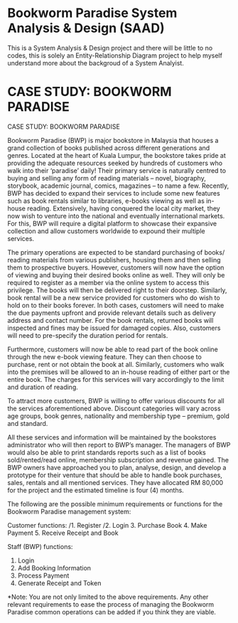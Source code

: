 # Bookworm Paradise System Analysis & Design (SAAD)
This is a System Analysis &amp; Design project and there will be little to no codes, this is solely an Entity-Relationship Diagram project to help myself understand more about the backgroud of a System Analyist.

# CASE STUDY: BOOKWORM PARADISE
CASE STUDY: BOOKWORM PARADISE

Bookworm Paradise (BWP) is major bookstore in Malaysia that houses a grand collection of books published across different generations and genres. Located at the heart of Kuala Lumpur, the bookstore takes pride at providing the adequate resources seeked by hundreds of customers who walk into their ‘paradise’ daily! Their primary service is naturally centred to buying and selling any form of reading materials – novel, biography, storybook, academic journal, comics, magazines – to name a few. Recently, BWP has decided to expand their services to include some new features such as book rentals similar to libraries, e-books viewing as well as in-house reading. Extensively, having conquered the local city market, they now wish to venture into the national and eventually international markets. For this, BWP will require a digital platform to showcase their expansive collection and allow customers worldwide to expound their multiple services.   

The primary operations are expected to be standard purchasing of books/ reading materials from various publishers, housing them and then selling them to prospective buyers. However, customers will now have the option of viewing and buying their desired books online as well. They will only be required to register as a member via the online system to access this privilege. The books will then be delivered right to their doorstep. Similarly, book rental will be a new service provided for customers who do wish to hold on to their books forever. In both cases, customers will need to make the due payments upfront and provide relevant details such as delivery address and contact number. For the book rentals, returned books will inspected and fines may be issued for damaged copies. Also, customers will need to pre-specify the duration period for rentals. 

Furthermore, customers will now be able to read part of the book online through the new e-book viewing feature. They can then choose to purchase, rent or not obtain the book at all. Similarly, customers who walk into the premises will be allowed to an in-house reading of either part or the entire book. The charges for this services will vary accordingly to the limit and duration of reading. 

To attract more customers, BWP is willing to offer various discounts for all the services aforementioned above. Discount categories will vary across age groups, book genres, nationality and membership type – premium, gold and standard. 

All these services and information will be maintained by the bookstores administrator who will then report to BWP’s manager. The managers of BWP would also be able to print standards reports such as a list of books sold/rented/read online, membership subscription and revenue gained. The BWP owners have approached you to plan, analyse, design, and develop a prototype for their venture that should be able to handle book purchases, sales, rentals and all mentioned services. They have allocated RM 80,000 for the project and the estimated timeline is four (4) months. 

The following are the possible minimum requirements or functions for the Bookworm Paradise management system:

Customer functions:
/1.	Register
/2.	Login
3.	Purchase Book
4.	Make Payment
5.	Receive Receipt and Book

Staff (BWP) functions:
1.	Login
2.	Add Booking Information
3.	Process Payment
4.	Generate Receipt and Token

*Note: You are not only limited to the above requirements. Any other relevant requirements to ease the process of managing the Bookworm Paradise common operations can be added if you think they are viable. 

